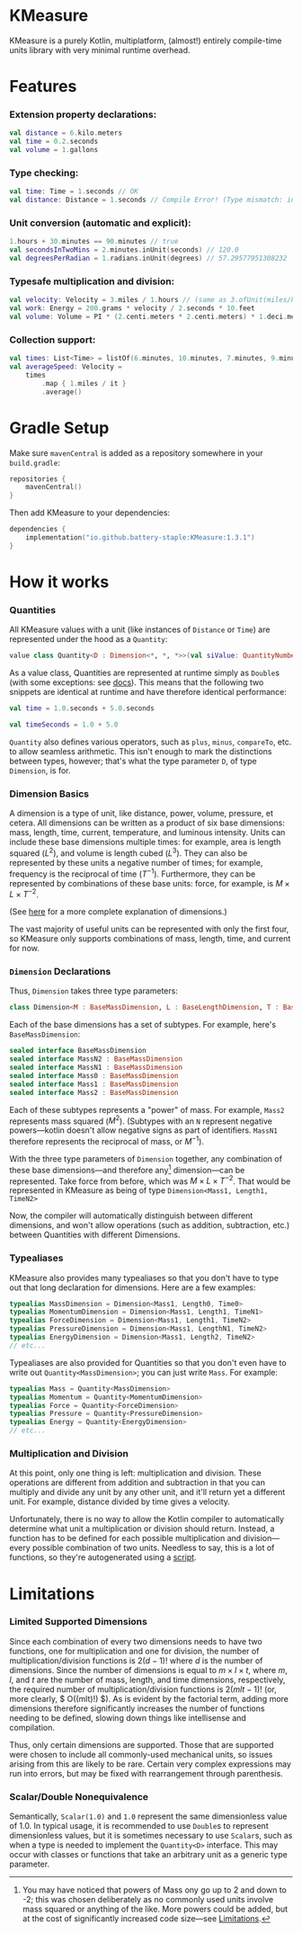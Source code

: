 # KMeasure
KMeasure is a purely Kotlin, multiplatform, (almost!) entirely compile-time units library with very minimal runtime overhead.

# Features
### Extension property declarations:
```kotlin
val distance = 6.kilo.meters
val time = 0.2.seconds
val volume = 1.gallons
```
### Type checking:
```kotlin
val time: Time = 1.seconds // OK
val distance: Distance = 1.seconds // Compile Error! (Type mismatch: inferred type is Time but Distance was expected)
```
### Unit conversion (automatic and explicit):
```kotlin
1.hours + 30.minutes == 90.minutes // true
val secondsInTwoMins = 2.minutes.inUnit(seconds) // 120.0
val degreesPerRadian = 1.radians.inUnit(degrees) // 57.29577951308232
```
### Typesafe multiplication and division:
```kotlin
val velocity: Velocity = 3.miles / 1.hours // (same as 3.ofUnit(miles/hours))
val work: Energy = 200.grams * velocity / 2.seconds * 10.feet
val volume: Volume = PI * (2.centi.meters * 2.centi.meters) * 1.deci.meters
```
### Collection support:
```kotlin
val times: List<Time> = listOf(6.minutes, 10.minutes, 7.minutes, 9.minutes)
val averageSpeed: Velocity =
    times
        .map { 1.miles / it }
        .average()
```

# Gradle Setup
Make sure `mavenCentral` is added as a repository somewhere in your `build.gradle`:
```kotlin
repositories {
    mavenCentral()
}
```
Then add KMeasure to your dependencies:
```kotlin
dependencies {
    implementation("io.github.battery-staple:KMeasure:1.3.1")
}
```

# How it works
### Quantities
All KMeasure values with a unit (like instances of `Distance` or `Time`) are represented
under the hood as a `Quantity`:
```kotlin
value class Quantity<D : Dimension<*, *, *>>(val siValue: QuantityNumber) : Comparable<Quantity<D>> { /* body omitted */ }
```
As a value class, Quantities are represented at runtime simply as `Double`s (with some exceptions: see [docs](https://kotlinlang.org/docs/inline-classes.html#representation)).
This means that the following two snippets are identical at runtime and have therefore identical performance:
```kotlin
val time = 1.0.seconds + 5.0.seconds
```
```kotlin
val timeSeconds = 1.0 + 5.0
```
`Quantity` also defines various operators, such as `plus`, `minus`, `compareTo`, etc. to allow seamless arithmetic.
This isn't enough to mark the distinctions between types, however; that's what the type parameter `D`,
of type `Dimension`, is for.

### Dimension Basics
A dimension is a type of unit, like distance, power, volume, pressure, et cetera.
All dimensions can be written as a product of six base dimensions:
mass, length, time, current, temperature, and luminous intensity.
Units can include these base dimensions multiple times: for example,
area is length squared ($L^2$), and volume is length cubed ($L^3$).
They can also be represented by these units a negative number of times; for example,
frequency is the reciprocal of time ($T^{-1}$).
Furthermore, they can be represented by combinations of these base units:
force, for example, is $M \times L \times T^{-2}$.

(See [here](https://en.wikipedia.org/wiki/Dimensional_analysis) for a more complete explanation of dimensions.)

The vast majority of useful units can be represented with only the first four,
so KMeasure only supports combinations of mass, length, time, and current for now.

### `Dimension` Declarations
Thus, `Dimension` takes three type parameters:
```kotlin
class Dimension<M : BaseMassDimension, L : BaseLengthDimension, T : BaseTimeDimension> private constructor()
```
Each of the base dimensions has a set of subtypes. For example, here's `BaseMassDimension`:
```kotlin
sealed interface BaseMassDimension
sealed interface MassN2 : BaseMassDimension
sealed interface MassN1 : BaseMassDimension
sealed interface Mass0 : BaseMassDimension
sealed interface Mass1 : BaseMassDimension
sealed interface Mass2 : BaseMassDimension
```
Each of these subtypes represents a "power" of mass. For example, `Mass2` represents mass squared ($M^2$).
(Subtypes with an `N` represent negative powers—kotlin doesn't allow negative signs as part of identifiers.
`MassN1` therefore represents the reciprocal of mass, or $M^{-1}$).

With the three type parameters of `Dimension` together, any combination of these base
dimensions—and therefore any[^1] dimension—can be represented.
Take force from before, which was $M \times L \times T^{-2}$.
That would be represented in KMeasure as being of type `Dimension<Mass1, Length1, TimeN2>`

Now, the compiler will automatically distinguish between different dimensions, and won't allow
operations (such as addition, subtraction, etc.) between Quantities with different Dimensions.

[^1]: You may have noticed that powers of Mass ony go up to 2 and down to -2; this was chosen deliberately
as no commonly used units involve mass squared or anything of the like. More powers could be added,
but at the cost of significantly increased code size—see [Limitations](#Limitations).
### Typealiases
KMeasure also provides many typealiases so that you don't have to type out that long declaration for dimensions.
Here are a few examples:
```kotlin
typealias MassDimension = Dimension<Mass1, Length0, Time0>
typealias MomentumDimension = Dimension<Mass1, Length1, TimeN1>
typealias ForceDimension = Dimension<Mass1, Length1, TimeN2>
typealias PressureDimension = Dimension<Mass1, LengthN1, TimeN2>
typealias EnergyDimension = Dimension<Mass1, Length2, TimeN2>
// etc...
```
Typealiases are also provided for Quantities so that you don't even have to write out `Quantity<MassDimension>`;
you can just write `Mass`. For example:
```kotlin
typealias Mass = Quantity<MassDimension>
typealias Momentum = Quantity<MomentumDimension>
typealias Force = Quantity<ForceDimension>
typealias Pressure = Quantity<PressureDimension>
typealias Energy = Quantity<EnergyDimension>
// etc...
```

### Multiplication and Division
At this point, only one thing is left: multiplication and division.
These operations are different from addition and subtraction in that you can multiply and divide
any unit by any other unit, and it'll return yet a different unit.
For example, distance divided by time gives a velocity.

Unfortunately, there is no way to allow the Kotlin compiler to automatically determine what unit
a multiplication or division should return. Instead, a function has to be defined for each
possible multiplication and division—every possible combination of two units.
Needless to say, this is a lot of functions, so they're autogenerated using a [script](codegen/multiplicationDivision.kts).

# Limitations
### Limited Supported Dimensions
Since each combination of every two dimensions needs to have two functions,
one for multiplication and one for division, the number of multiplication/division functions is
$2(d-1)!$ where $d$ is the number of dimensions. Since the number of dimensions is equal to
$m \times l \times t$, where $m$, $l$, and $t$ are the number of mass, length, and time dimensions, respectively,
the required number of multiplication/division functions is $2(mlt-1)!$ (or, more clearly,
$ O((mlt)!) $). As is evident by the factorial term, adding more dimensions therefore significantly increases
the number of functions needing to be defined, slowing down things like intellisense and compilation.

Thus, only certain dimensions are supported. Those that are supported were chosen to include all commonly-used
mechanical units, so issues arising from this are likely to be rare. Certain very complex expressions
may run into errors, but may be fixed with rearrangement through parenthesis.

### Scalar/Double Nonequivalence
Semantically, `Scalar(1.0)` and `1.0` represent the same dimensionless value of 1.0.
In typical usage, it is recommended to use `Double`s to represent dimensionless values,
but it is sometimes necessary to use `Scalar`s, such as when a type is needed to implement
the `Quantity<D>` interface. This may occur with classes or functions that take
an arbitrary unit as a generic type parameter.
